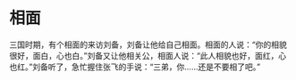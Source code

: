 # 相面

三国时期，有个相面的来访刘备，刘备让他给自己相面。相面的人说：“你的相貌很好，面白，心也白。”刘备又让他相关公，相面人说：“此人相貌也好，面红，心也红。”刘备听了，急忙握住张飞的手说：“三弟，你……还是不要相了吧。”